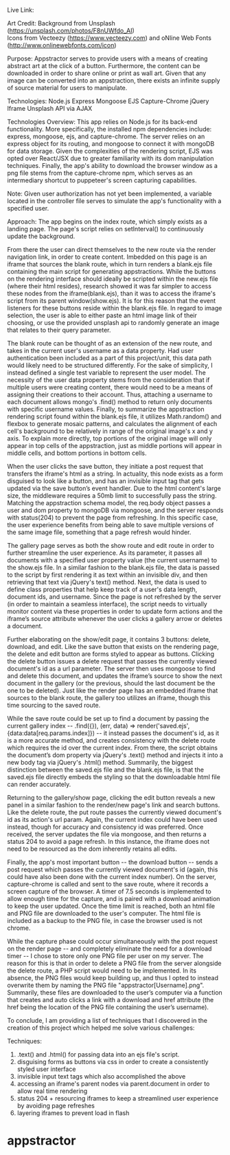 
Live Link:

Art Credit:
Background from Unsplash (https://unsplash.com/photos/F8nUWfdo_AI)    
Icons from Vecteezy (https://www.vecteezy.com) and oNline Web Fonts (http://www.onlinewebfonts.com/icon) 

Purpose: Appstractor serves to provide users with a means of creating abstract art at the click of a button. Furthermore, the content can be downloaded in order to share online or print as wall art. Given that any image can be converted into an appstraction, there exists an infinite supply of source material for users to manipulate.  

Technologies: 
Node.js
Express
Mongoose
EJS
Capture-Chrome 
jQuery
Iframe
Unsplash API via AJAX

Technologies Overview:
This app relies on Node.js for its back-end functionality. More specifically, the installed npm dependencies include: express, mongoose, ejs, and capture-chrome. The server relies on an express object for its routing, and mongoose to connect it with mongoDB for data storage. Given the complexities of the rendering script, EJS was opted over React/JSX due to greater familiarity with its dom manipulation techniques. Finally, the app's ability to download the browser window as a png file stems from the capture-chrome npm, which serves as an intermediary shortcut to puppeteer's screen capturing capabilities. 

Note:
Given user authorization has not yet been implemented, a variable located in the controller file 
serves to simulate the app's functionality with a specified user. 

Approach:
The app begins on the index route, which simply exists as a landing page. The page's script relies on setInterval() to continuously update the background.

From there the user can direct themselves to the new route via the render navigation link, in order to create content. Imbedded on this page is an iframe that sources the blank route, which in turn renders a blank.ejs file containing the main script for generating appstractions. While the buttons on the rendering interface should ideally be scripted within the new.ejs file (where their html resides), research showed it was far simpler to access these nodes from the iframe(blank.ejs), than it was to access the iframe's script from its parent window(show.ejs). It is for this reason that the event listeners for these buttons reside within the blank.ejs file. In regard to image selection, the user is able to either paste an html image link of their choosing, or use the provided unsplash api to randomly generate an image that relates to their query parameter. 

The blank route can be thought of as an extension of the new route, and takes in the current user's username as a data property. Had user authentication been included as a part of this project/unit, this data path would likely need to be structured differently. For the sake of simplicity, I instead defined a single test variable to represent the user model. The necessity of the user data property stems from the consideration that if multiple users were creating content, there would need to be a means of assigning their creations to their account. Thus, attaching a username to each document allows mongo's .find() method to return only documents with specific username values. Finally, to summarize the appstraction rendering script found within the blank.ejs file, it utilizes Math.random() and flexbox to generate mosaic patterns, and calculates the alignment of each cell's background to be relatively in range of the original image's x and y axis. To explain more directly, top portions of the original image will only appear in top cells of the appstraction, just as middle portions will appear in middle cells, and bottom portions in bottom cells. 

When the user clicks the save button, they initiate a post request that transfers the iframe's html as a string. In actuality, this node exists as a form disguised to look like a button, and has an invisible input tag that gets updated via the save button’s event handler. Due to the html content's large size, the middleware requires a 50mb limit to successfully pass the string. Matching the appstraction schema model, the req.body object passes a user and dom property to mongoDB via mongoose, and the server responds with status(204) to prevent the page from refreshing. In this specific case, the user experience benefits from being able to save multiple versions of the same image file, something that a page refresh would hinder. 

The gallery page serves as both the show route and edit route in order to further streamline the user experience. As its parameter, it passes all documents with a specified user property value (the current username) to the show.ejs file. In a similar fashion to the blank.ejs file, the data is passed to the script by first rendering it as text within an invisible div, and then retrieving that text via jQuery's text() method. Next, the data is used to define class properties that help keep track of a user's data length, document ids, and username. Since the page is not refreshed by the server  (in order to maintain a seamless interface), the script needs to virtually monitor content via these properties in order to update form actions and the iframe’s source attribute whenever the user clicks a gallery arrow or deletes a document.   

Further elaborating on the show/edit page, it contains 3 buttons: delete, download, and edit. Like the save button that exists on the rendering page, the delete and edit button are forms styled to appear as buttons. Clicking the delete button issues a delete request that passes the currently viewed document's id as a url parameter. The server then uses mongoose to find and delete this document, and updates the iframe’s source to show the next document in the gallery (or the previous, should the last document be the one to be deleted). Just like the render page has an embedded iframe that sources to the blank route, the gallery too utilizes an iframe, though this time sourcing to the saved route. 

While the save route could be set up to find a document by passing the current gallery index -- .find({}), (err, data) => render('saved.ejs',{data:data[req.params.index]}) --  it instead passes the document's id, as it is a more accurate method, and creates consistency with the delete route which requires the id over the current index. From there, the script obtains the document’s dom property  via jQuery's .text() method and injects it into a new body tag via jQuery's .html() method. Summarily, the biggest distinction between the saved.ejs file and the blank.ejs file, is that the saved.ejs file directly embeds the styling so that the downloadable html file can render accurately. 

Returning to the gallery/show page, clicking the edit button reveals a new panel in a similar fashion to the render/new page's link and search buttons. Like the delete route, the put route passes the currently viewed document's id as its action's url param. Again, the current index could have been used instead, though for accuracy and consistency id was preferred. Once received, the server updates the file via mongoose, and then returns a status 204 to avoid a page refresh. In this instance, the iframe does not need to be resourced as the dom inherently retains all edits. 

Finally, the app's most important button -- the download button -- sends a post request which passes the currently viewed document's id (again, this could have also been done with the current index number). On the server, capture-chrome is called and sent to the save route, where it records a screen capture of the browser. A timer of 7.5 seconds is implemented to allow enough time for the capture, and is paired with a download animation to keep the user updated. Once the time limit is reached, both an html file and PNG file are downloaded to the user's computer. The html file is included as a backup to the PNG file, in case the browser used is not chrome. 

While the capture phase could occur simultaneously with the post request on the render page -- and completely eliminate the need for a download timer -- I chose to store only one PNG file per user on my server. The reason for this is that in order to delete a PNG file from the server alongside the delete route, a PHP script would need to be implemented. In its absence, the PNG files would keep building up, and thus I opted to instead overwrite them by naming the PNG file "appstractor[Username].png".  Summarily, these files are downloaded to the user’s computer via a function that creates and auto clicks a link with a download and href attribute (the href being the location of the PNG file containing the user’s username). 

To conclude, I am providing a list of techniques that I discovered in the creation of this project which helped me solve various challenges: 

Techniques: 
1. .text() and .html() for passing data into an ejs file's script. 
2. disguising forms as buttons via css in order to create a consistently styled user interface 
3. invisible input text tags which also accomplished the above
4. accessing an iframe's parent nodes via parent.document in order to allow real time rendering
5. status 204 + resourcing iframes to keep a streamlined user experience by avoiding page refreshes 
6. layering iframes to prevent load in flash 

# appstractor
